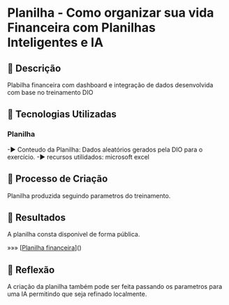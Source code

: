 # Planilha - Como organizar sua vida Financeira com Planilhas Inteligentes e IA

## 📒 Descrição
Plabilha financeira com dashboard e integração de dados desenvolvida com base no treinamento DIO


## 🤖 Tecnologias Utilizadas

### Planilha

-► Conteudo da Planilha: Dados aleatórios gerados pela DIO para o exercício.
-► recursos utilidados: microsoft excel

## 🧐 Processo de Criação

Planilha produzida seguindo parametros do treinamento.


## 🚀 Resultados

A planilha consta disponivel de forma pública.

»»» [[Planilha financeira](https://github.com/carlapereiranvg/desafio-planilha/blob/main/Planilha.xlsx)]()

## 💭 Reflexão
A criação da planilha também pode ser feita passando os parametros para uma IA permitindo que seja refinado localmente.

